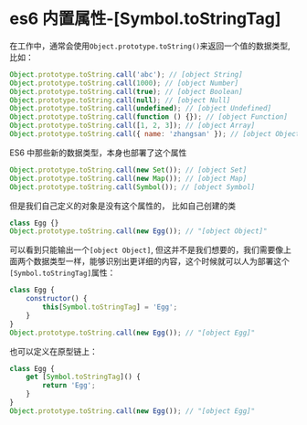 <!-- Date: 2018-06-28 20:50 -->

# es6 内置属性-[Symbol.toStringTag]

在工作中，通常会使用`Object.prototype.toString()`来返回一个值的数据类型, 比如：

```js
Object.prototype.toString.call('abc'); // [object String]
Object.prototype.toString.call(1000); // [object Number]
Object.prototype.toString.call(true); // [object Boolean]
Object.prototype.toString.call(null); // [object Null]
Object.prototype.toString.call(undefined); // [object Undefined]
Object.prototype.toString.call(function () {}); // [object Function]
Object.prototype.toString.call([1, 2, 3]); // [object Array]
Object.prototype.toString.call({ name: 'zhangsan' }); // [object Object]
```

ES6 中那些新的数据类型，本身也部署了这个属性

```js
Object.prototype.toString.call(new Set()); // [object Set]
Object.prototype.toString.call(new Map()); // [object Map]
Object.prototype.toString.call(Symbol()); // [object Symbol]
```

但是我们自己定义的对象是没有这个属性的， 比如自己创建的类

```js
class Egg {}
Object.prototype.toString.call(new Egg()); // "[object Object]"
```

可以看到只能输出一个`[object Object]`, 但这并不是我们想要的，我们需要像上面两个数据类型一样，能够识别出更详细的内容，这个时候就可以人为部署这个`[Symbol.toStringTag]`属性：

```js
class Egg {
    constructor() {
        this[Symbol.toStringTag] = 'Egg';
    }
}
Object.prototype.toString.call(new Egg()); // "[object Egg]"
```

也可以定义在原型链上：

```js
class Egg {
    get [Symbol.toStringTag]() {
        return 'Egg';
    }
}
Object.prototype.toString.call(new Egg()); // "[object Egg]"
```
